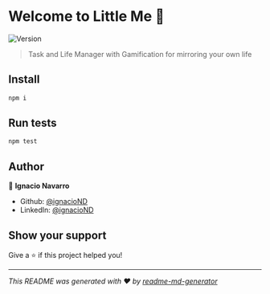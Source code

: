 # Welcome to Little Me 👋
![Version](https://img.shields.io/badge/version-0.1.2-blue.svg?cacheSeconds=2592000)

> Task and Life Manager with Gamification for mirroring your own life

## Install

```sh
npm i
```

## Run tests

```sh
npm test
```

## Author

👤 **Ignacio Navarro**

* Github: [@ignacioND](https://github.com/ignacioND)
* LinkedIn: [@ignacioND](https://linkedin.com/in/ignacioND)

## Show your support

Give a ⭐️ if this project helped you!


***
_This README was generated with ❤️ by [readme-md-generator](https://github.com/kefranabg/readme-md-generator)_